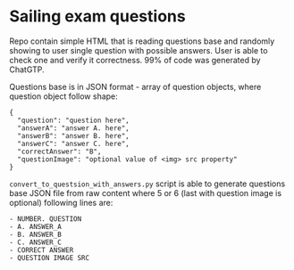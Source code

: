 # Sailing exam questions
Repo contain simple HTML that is reading questions base and randomly showing to user single question with possible answers.
User is able to check one and verify it correctness.
99% of code was generated by ChatGTP.

Questions base is in JSON format - array of question objects, where question object follow shape:
```
{
  "question": "question here",
  "answerA": "answer A. here",
  "answerB": "answer B. here",
  "answerC": "answer C. here",
  "correctAnswer": "B",
  "questionImage": "optional value of <img> src property"
}
```

`convert_to_questsion_with_answers.py` script is able to generate questions base JSON file from raw content where 5 or 6 (last with question image is optional) following lines are:
```
- NUMBER. QUESTION
- A. ANSWER_A
- B. ANSWER_B
- C. ANSWER_C
- CORRECT ANSWER
- QUESTION IMAGE SRC
```
